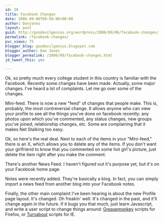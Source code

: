 ```yaml
---
id: 28
title: Facebook Changes
date: 2006-09-06T09:58:00+00:00
author: Danjones
layout: post
guid: http://goodevilgenius.org/wordpress/2006/09/06/facebook-changes/
permalink: /facebook-changes/
pvc_views: 75
blogger_blog: goodevilgenius.blogspot.com
blogger_author: Dan Jones
blogger_permalink: /2006/09/facebook-changes.html
jd_tweet_this: yes

---
```

Ok, so pretty much every college student in this country is familiar with the Facebook. Recently some changes have been made. Actually, some major changes. I've heard a lot of complaints. Let me go over some of the changes.

Mini-feed. There is now a new "feed" of changes that people make. This is, probably, the most contreversial change. It allows anyone who can view your profile to see all the things you've done on facebook recently: any photos upon which you've commented, any status changes, new groups you've joined, relationship changes, etc. Some are complaining that it makes Net Stalking too easy.
  
Ok, so here's the real deal. Next to each of the items in your "Mini-feed," there is an X, which allows you to delete any of the items. If you don't want your girlfriend to know that you commented on some hot girl's picture, just delete the item right after you make the comment.

There's another News Feed. I haven't figured out it's purpose yet, but it's on your Facebook home page.

Notes were recently added. They're basically a blog. In fact, you can simply import a news feed from another blog into your Facebook notes.

Finally, the other main complaint I've been hearing is about the new Profile page layout. It's changed. Oh freakin' well. It's changed in the past, and it'll change again in the future. If it bugs you that much, just learn Javascript, and write a user script to change things around: [Greasemonkey](http://greasemonkey.mozdev.org) scripts for Firefox, or [Turnabout](http://www.reifysoft.com/turnabout.php) scripts for IE.
